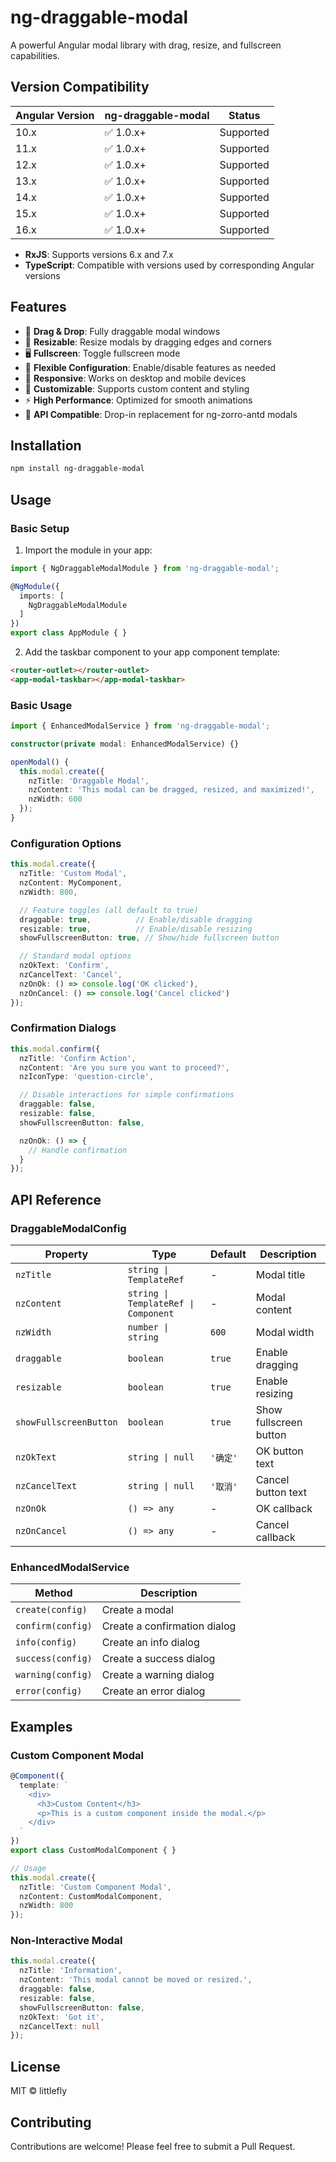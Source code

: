 # ng-draggable-modal

A powerful Angular modal library with drag, resize, and fullscreen capabilities.

## Version Compatibility

| Angular Version | ng-draggable-modal | Status |
|----------------|--------------------|---------|
| 10.x           | ✅ 1.0.x+         | Supported |
| 11.x           | ✅ 1.0.x+         | Supported |
| 12.x           | ✅ 1.0.x+         | Supported |
| 13.x           | ✅ 1.0.x+         | Supported |
| 14.x           | ✅ 1.0.x+         | Supported |
| 15.x           | ✅ 1.0.x+         | Supported |
| 16.x           | ✅ 1.0.x+         | Supported |

- **RxJS**: Supports versions 6.x and 7.x
- **TypeScript**: Compatible with versions used by corresponding Angular versions

## Features

- 🚀 **Drag & Drop**: Fully draggable modal windows
- 📏 **Resizable**: Resize modals by dragging edges and corners
- 🖥️ **Fullscreen**: Toggle fullscreen mode
- 🎯 **Flexible Configuration**: Enable/disable features as needed
- 📱 **Responsive**: Works on desktop and mobile devices
- 🎨 **Customizable**: Supports custom content and styling
- ⚡ **High Performance**: Optimized for smooth animations
- 🔧 **API Compatible**: Drop-in replacement for ng-zorro-antd modals

## Installation

```bash
npm install ng-draggable-modal
```

## Usage

### Basic Setup

1. Import the module in your app:

```typescript
import { NgDraggableModalModule } from 'ng-draggable-modal';

@NgModule({
  imports: [
    NgDraggableModalModule
  ]
})
export class AppModule { }
```

2. Add the taskbar component to your app component template:

```html
<router-outlet></router-outlet>
<app-modal-taskbar></app-modal-taskbar>
```

### Basic Usage

```typescript
import { EnhancedModalService } from 'ng-draggable-modal';

constructor(private modal: EnhancedModalService) {}

openModal() {
  this.modal.create({
    nzTitle: 'Draggable Modal',
    nzContent: 'This modal can be dragged, resized, and maximized!',
    nzWidth: 600
  });
}
```

### Configuration Options

```typescript
this.modal.create({
  nzTitle: 'Custom Modal',
  nzContent: MyComponent,
  nzWidth: 800,

  // Feature toggles (all default to true)
  draggable: true,          // Enable/disable dragging
  resizable: true,          // Enable/disable resizing
  showFullscreenButton: true, // Show/hide fullscreen button

  // Standard modal options
  nzOkText: 'Confirm',
  nzCancelText: 'Cancel',
  nzOnOk: () => console.log('OK clicked'),
  nzOnCancel: () => console.log('Cancel clicked')
});
```

### Confirmation Dialogs

```typescript
this.modal.confirm({
  nzTitle: 'Confirm Action',
  nzContent: 'Are you sure you want to proceed?',
  nzIconType: 'question-circle',

  // Disable interactions for simple confirmations
  draggable: false,
  resizable: false,
  showFullscreenButton: false,

  nzOnOk: () => {
    // Handle confirmation
  }
});
```

## API Reference

### DraggableModalConfig

| Property | Type | Default | Description |
|----------|------|---------|-------------|
| `nzTitle` | `string \| TemplateRef` | - | Modal title |
| `nzContent` | `string \| TemplateRef \| Component` | - | Modal content |
| `nzWidth` | `number \| string` | `600` | Modal width |
| `draggable` | `boolean` | `true` | Enable dragging |
| `resizable` | `boolean` | `true` | Enable resizing |
| `showFullscreenButton` | `boolean` | `true` | Show fullscreen button |
| `nzOkText` | `string \| null` | `'确定'` | OK button text |
| `nzCancelText` | `string \| null` | `'取消'` | Cancel button text |
| `nzOnOk` | `() => any` | - | OK callback |
| `nzOnCancel` | `() => any` | - | Cancel callback |

### EnhancedModalService

| Method | Description |
|--------|-------------|
| `create(config)` | Create a modal |
| `confirm(config)` | Create a confirmation dialog |
| `info(config)` | Create an info dialog |
| `success(config)` | Create a success dialog |
| `warning(config)` | Create a warning dialog |
| `error(config)` | Create an error dialog |

## Examples

### Custom Component Modal

```typescript
@Component({
  template: `
    <div>
      <h3>Custom Content</h3>
      <p>This is a custom component inside the modal.</p>
    </div>
  `
})
export class CustomModalComponent { }

// Usage
this.modal.create({
  nzTitle: 'Custom Component Modal',
  nzContent: CustomModalComponent,
  nzWidth: 800
});
```

### Non-Interactive Modal

```typescript
this.modal.create({
  nzTitle: 'Information',
  nzContent: 'This modal cannot be moved or resized.',
  draggable: false,
  resizable: false,
  showFullscreenButton: false,
  nzOkText: 'Got it',
  nzCancelText: null
});
```

## License

MIT © littlefly

## Contributing

Contributions are welcome! Please feel free to submit a Pull Request.